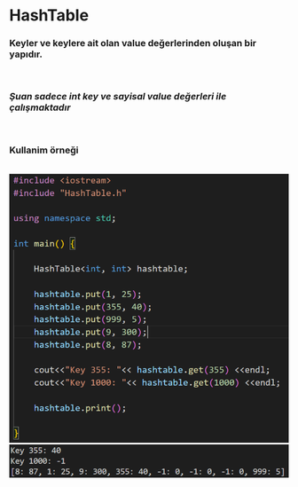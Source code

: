# HashTable

### **Keyler ve keylere ait olan value değerlerinden oluşan bir yapıdır.**

<br/>

### *Şuan sadece int key ve sayisal value değerleri ile çalışmaktadır*

<br/>

### **Kullanim örneği**

<br/>

<img src="img/hashtable.png"/>
<br/>
<img src="img/hashtableOut.png"/>

<br/>
